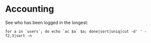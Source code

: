 # Accounting

See who has been logged in the longest:

```
for a in `users`; do echo `ac $a` $a; done|sort|uniq|cut -d' ' -f2,3|sort -n
```